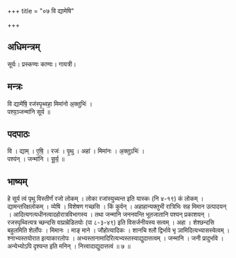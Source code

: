 +++
title = "०७ वि द्यामेषि"

+++
## अधिमन्त्रम्
सूर्यः। प्रस्कण्वः काण्वः। गायत्री।

## मन्त्रः
वि द्यामे॑षि॒ रज॑स्पृ॒थ्वहा॒ मिमा॑नो अ॒क्तुभिः॑ ।  
पश्य॒ञ्जन्मा॑नि सूर्य ॥

## पदपाठः
वि । द्याम् । ए॒षि॒ । रजः॑ । पृ॒थु । अहा॑ । मिमा॑नः । अ॒क्तुऽभिः॑ ।  
पश्य॑न् । जन्मा॑नि । सू॒र्य॒ ॥

## भाष्यम्
हे सूर्य त्वं पृथु विस्तीर्णं रजो लोकम् । लोका रजांस्युच्यन्त इति यास्कः (नि ४-१९) कं लोकम् । द्यामन्तरिक्षलोकम् । व्येषि । विशेषण गच्छसि । किं कुर्वन् । अहाहान्यक्तुभी रात्रिभिः सह मिमान उत्पादयन् । आदित्यगत्यधीनत्वादहोरात्रविभागस्य । तथा जन्मानि जननवन्ति भूतजातानि पश्यन् प्रकाशयन् । रजस्पृथ्वित्यत्र च्छन्दसि वाप्राम्रेडितयोः (पा ८-३-४९) इति विसर्जनीयस्य सत्वम् । अहा । शेश्छन्दसि बहुलमिति शेर्लोपः । मिमानः । माङ् माने । जौहोत्यादिकः । शानचि श्लौ द्विर्भावे भृ ञामिदित्यभ्यासस्येत्वम् । श्नाभ्यस्तयोरात इत्याकारलोपः । अभ्यस्तानामादिरित्यभ्यस्तस्याद्युदात्तत्वम् । जन्मानि । जनी प्रादुर्भावे । अन्येभ्योऽपि दृश्यन्त इति मनिन् । नित्त्वादाद्युदात्तत्वं ॥ ७ ॥